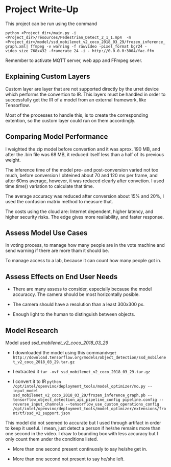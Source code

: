 # Project Write-Up

This project can be run using the command

`python <Project_dir>/main.py -i <Project_dir>/resources/Pedestrian_Detect_2_1_1.mp4  -m <Project_dir>/model/ssd_mobilenet_v2_coco_2018_03_29/frozen_inference_graph.xml| ffmpeg -v warning -f rawvideo -pixel_format bgr24 -video_size 768x432 -framerate 24 -i - http://0.0.0.0:3004/fac.ffm`

Remember to activate MQTT server, web app and FFmpeg sever.

## Explaining Custom Layers

Custom layer are layer that are not supported directly by the urret device which performs the convertion to IR. This layers must be handled in order to successfully get the IR of a model from an external framework, like Tensorflow. 

Most of the processes to handle this, is to create the corresponding extention, so the custom layer could run on them accordingly.

## Comparing Model Performance

I weighted the zip model before convertion and it was aprox. 190 MB, and after the .bin file was 68 MB, it reduced itself less than a half of its previous weight.

The inference time of the model pre- and post-conversion varied not too much, before conversion I obteined about 70 and 120 ms per frame, and after 60ms average, however, it was reduced clearly after convetion. I used time.time() variation to calculate that time.

The average accuracy was reduced after conversion about 15% and 20%, I used the confusion matrix method to measure that.

The costs using the cloud are: Internet dependent, higher latency, and higher security risks.  The edge  gives more realiability, and faster response.

## Assess Model Use Cases

In voting process, to manage how many people are in the vote machine and send warning if there are more tham it should be.

To manage access to a lab, because it can count how many people got in.

## Assess Effects on End User Needs

- There are many assess to consider, especially because the model accuraccy. The camera should be most horizontally posible.

- The camera should have a resolution than a least 300x300 px. 

- Enough light to the human to distinguish between objects.

## Model Research

Model used  _ssd_mobilenet_v2_coco_2018_03_29_ 
- I downloaded the model using  this command`wget http://download.tensorflow.org/models/object_detection/ssd_mobilenet_v2_coco_2018_03_29.tar.gz`
- I extracted it `tar -xvf ssd_mobilenet_v2_coco_2018_03_29.tar.gz`

- I convert it to IR `python /opt/intel/openvino/deployment_tools/model_optimizer/mo.py --input_model ssd_mobilenet_v2_coco_2018_03_29/frozen_inference_graph.pb --tensorflow_object_detection_api_pipeline_config pipeline.config --reverse_input_channels --tensorflow_use_custom_operations_config /opt/intel/openvino/deployment_tools/model_optimizer/extensions/front/tf/ssd_v2_support.json`

This model did not seemed to accurate but I used through artifact in order to keep it useful. I mean, just detect a person if he/she remains more than one second in the video. I draw to bounding box with less accuracy but I only count them under the conditions listed.

- More than one  second present continuosly to say he/she  get in.

- More than one second not present to say he/she left.
